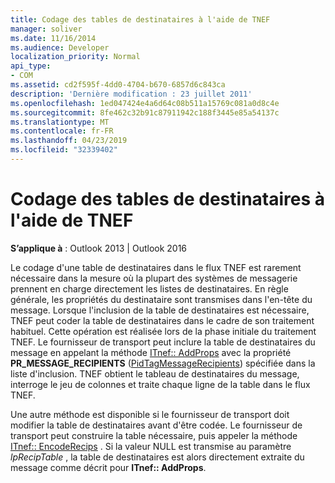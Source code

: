 ```yaml
---
title: Codage des tables de destinataires à l'aide de TNEF
manager: soliver
ms.date: 11/16/2014
ms.audience: Developer
localization_priority: Normal
api_type:
- COM
ms.assetid: cd2f595f-4dd0-4704-b670-6857d6c843ca
description: 'Dernière modification : 23 juillet 2011'
ms.openlocfilehash: 1ed047424e4a6d64c08b511a15769c081a0d8c4e
ms.sourcegitcommit: 8fe462c32b91c87911942c188f3445e85a54137c
ms.translationtype: MT
ms.contentlocale: fr-FR
ms.lasthandoff: 04/23/2019
ms.locfileid: "32339402"
---
```

# <a name="encoding-recipient-tables-by-using-tnef"></a>Codage des tables de destinataires à l'aide de TNEF

  
  
**S’applique à** : Outlook 2013 | Outlook 2016 
  
Le codage d'une table de destinataires dans le flux TNEF est rarement nécessaire dans la mesure où la plupart des systèmes de messagerie prennent en charge directement les listes de destinataires. En règle générale, les propriétés du destinataire sont transmises dans l'en-tête du message. Lorsque l'inclusion de la table de destinataires est nécessaire, TNEF peut coder la table de destinataires dans le cadre de son traitement habituel. Cette opération est réalisée lors de la phase initiale du traitement TNEF. Le fournisseur de transport peut inclure la table de destinataires du message en appelant la méthode [ITnef:: AddProps](itnef-addprops.md) avec la propriété **PR_MESSAGE_RECIPIENTS** ([PidTagMessageRecipients](pidtagmessagerecipients-canonical-property.md)) spécifiée dans la liste d'inclusion. TNEF obtient le tableau de destinataires du message, interroge le jeu de colonnes et traite chaque ligne de la table dans le flux TNEF.
  
Une autre méthode est disponible si le fournisseur de transport doit modifier la table de destinataires avant d'être codée. Le fournisseur de transport peut construire la table nécessaire, puis appeler la méthode [ITnef:: EncodeRecips](itnef-encoderecips.md) . Si la valeur NULL est transmise au paramètre _lpRecipTable_ , la table de destinataires est alors directement extraite du message comme décrit pour **ITnef:: AddProps**.
  

